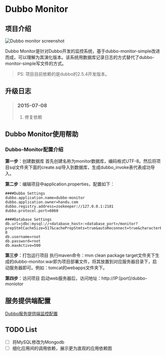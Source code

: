 # Dubbo Monitor

## 项目介绍

![Dubbo monitor screenshot](https://github.com/handuyishe/dubbo-monitor/wiki/images/screenshot.png)

Dubbo Monitor是针对Dubbo开发的监控系统，基于dubbo-monitor-simple改进而成，可以理解为其演化版本。该系统用数据库记录日志的方式替代了dubbo-monitor-simple写文件的方式。

> PS: 项目目前依赖的是dubbo的2.5.4开发版本。

## 升级日志

>### 2015-07-08
>
> 1. 修复依赖

## Dubbo Monitor使用帮助

### Dubbo-Monitor配置介绍

**第一步**：创建数据库
首先创建名称为monitor数据库，编码格式UTF-8。然后将项目sql文件夹下面的create.sql导入到数据库，生成dubbo_invoke表代表成功导入。

**第二步**：编辑项目中application.properties，配置如下：

```
####Dubbo Settings
dubbo.application.name=dubbo-monitor
dubbo.application.owner=handu.com
dubbo.registry.address=zookeeper://127.0.0.1:2181
dubbo.protocol.port=6060

####Database Settings
db.url=jdbc:mysql://<database_host>:<database_port>/monitor?prepStmtCacheSize=517&cachePrepStmts=true&autoReconnect=true&characterEncoding=utf-8
db.username=root
db.password=root
db.maxActive=500
```

**第三步**：打包运行项目
执行maven命令：mvn clean package
target文件夹下生成的dubbo-monitor.war即为项目部署文件，将其放置到对应服务器目录下，启动服务器即可。例如：tomcat的webapps文件夹下。

**第四步**：访问项目
启动web服务器后，访问地址：http://IP:[port]/dubbo-moniotor

## 服务提供端配置

[Dubbo服务提供端监控配置](http://dubbo.io/User+Guide-zh.htm#UserGuide-zh-%3Cdubbo%3Amonitor%2F%3E)

## TODO List

- [ ] 将MySQL修改为Mongodb
- [ ] 细化应用间的调用依赖，展示更为直观的应用依赖图